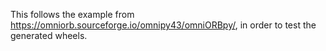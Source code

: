 This follows the example from https://omniorb.sourceforge.io/omnipy43/omniORBpy/,
in order to test the generated wheels.


